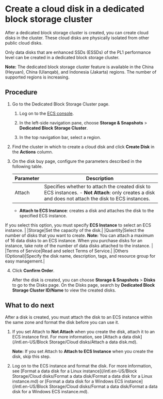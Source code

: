 # Create a cloud disk in a dedicated block storage cluster

After a dedicated block storage cluster is created, you can create cloud disks in the cluster. These cloud disks are physically isolated from other public cloud disks.

Only data disks that are enhanced SSDs \(ESSDs\) of the PL1 performance level can be created in a dedicated block storage cluster.

**Note:** The dedicated block storage cluster feature is available in the China \(Heyuan\), China \(Ulanqab\), and Indonesia \(Jakarta\) regions. The number of supported regions is increasing.

## Procedure

1.  Go to the Dedicated Block Storage Cluster page.

    1.  Log on to the [ECS console](https://ecs.console.aliyun.com).

    2.  In the left-side navigation pane, choose **Storage & Snapshots** \> **Dedicated Block Storage Cluster**.

    3.  In the top navigation bar, select a region.

2.  Find the cluster in which to create a cloud disk and click **Create Disk** in the **Actions** column.

3.  On the disk buy page, configure the parameters described in the following table.

    |Parameter|Description|
    |---------|-----------|
    |Attach|Specifies whether to attach the created disk to ECS instances.     -   **Not Attach**: only creates a disk and does not attach the disk to ECS instances.
    -   **Attach to ECS Instance**: creates a disk and attaches the disk to the specified ECS instance.

If you select this option, you must specify **ECS Instance** to select an ECS instance. |
    |Storage|Set the capacity of the disk.|
    |Quantity|Select the number of disks that you want to create. **Note:** You can attach a maximum of 16 data disks to an ECS instance. When you purchase disks for an instance, take note of the number of data disks attached to the instance. |
    |Terms of Service|Read and select Terms of Service.|
    |Others \(Optional\)|Specify the disk name, description, tags, and resource group for easy management.|

4.  Click **Confirm Order**.

    After the disk is created, you can choose **Storage & Snapshots** \> **Disks** to go to the Disks page. On the Disks page, search by **Dedicated Block Storage Cluster ID/Name** to view the created disks.


## What to do next

After a disk is created, you must attach the disk to an ECS instance within the same zone and format the disk before you can use it.

1.  If you set Attach to **Not Attach** when you create the disk, attach it to an ECS instance first. For more information, see [Attach a data disk](/intl.en-US/Block Storage/Cloud disks/Attach a data disk.md).

    **Note:** If you set Attach to **Attach to ECS Instance** when you create the disk, skip this step.

2.  Log on to the ECS instance and format the disk. For more information, see [Format a data disk for a Linux instance](/intl.en-US/Block Storage/Cloud disks/Format a data disk/Format a data disk for a Linux instance.md) or [Format a data disk for a Windows ECS instance](/intl.en-US/Block Storage/Cloud disks/Format a data disk/Format a data disk for a Windows ECS instance.md).


